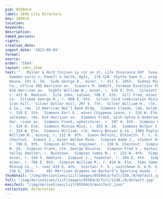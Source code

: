 ```yaml
---
pid: 05504cd
label: 1899 City Directory
key: 1899cd
location: 
keywords: 
description: 
named_persons: 
rights: 
creation_date: 
ingest_date: '2023-08-09'
format: 
source: 
order: '5504'
layout: cmhc_item
text: "   Milner & Hurd tinison iy cor an st, Life Insurance SHY  Svea Insurance Co,
  Sweden sarin v. Powell & Smith, Agts,  274 SIN  Shytte Swen O., prop. Washington
  House, 141 E. 3d.  Side George D., miner, r. 411 E. 10th.  Sidney Mining and Leasing
  Co., office 305 Harrison av.  Siewers M. DeWitt, foreman Excelsior Pub. Co., r.
  616 Harrison av.  Sights William W., miner, r. 626 E. 5th.  Silecott Emma Mrs.,
  r. 412 N. Hemlock.  Silk John, saloon, 700 E. Gth.  Sill Fred, miner Ibex Mining
  Co.  Silsbee George M., r. 800 E. 9th.  Silver Cord Combination Mining Co., mine
  Iron Hill.  Silver Dollar Hall, 207 E. 7th.  Silver William H., clk. Frank E. Brown
  & Co., rms. 13 American Nat’] Bank Bldg.  Simmons Claude, lab. Golob, Colley & Co.,
  r. 318 E. 5th.  Simmons Earl E., miner Chippewa Lease, r. 324 W. Elm.  Simmons Ed,
  salesman, rms. 614 Harrison av.  Simmons Frank, with Upton & Anderson, rms. 220
  Har- rison av.  Simmons Frank, upholsterer, r. 207 W. 6th.  Simmons Helen J. Mrs.,
  r. 324 W. Elm.  Simmons Minnie Miss, r. 203 W. 2d.  Simmons Wilbur I., teamster,
  r. 324 W. Elm.  Simmons William, clk. Henry Bovyer & Co., 1405 Poplar.  Simmons
  William M., mining, r. 212 W. 9th.  Simon Delvini, blksmith. F. L. Giroux, 313 W.
  Chestnut.  Simons J., miner Weldon Mine.  Simpson Adam J., student Dr. Sol G. Kahn,
  r. 706 E. 9th.  Simpson Alfred, engineer, r. 136 W. Chestnut.  Simpson A., r. 127
  W. 2d.  Simpson Frank, clk. George Nicolai.  Simpson Fred V., machinist Arkansas
  Valley Smelter, r. Bucktown.  Simpson James M., r. 222 W. 4th.  Simpson Joseph W.,
  miner, r. 144 S. Hemlock.  Simpson J., teamster, r. 204 E. 4th.  Simpson Thomas,
  miner, r. 706 E. 9th.  Simpson William M., r. 426 W. Elm.  Sims James, miner Ibex
  Mining Co., r. rear 419 E. 4th.  Sinclair F. S., switchman D. & R. G. R. R., bds.
  136 E. 10th.     40) Merrisen dragons ee Barhard’s Sporting Goods  : | | : "
thumbnail: "/img/derivatives/iiif/images/05504cd/full/250,/0/default.jpg"
full: "/img/derivatives/iiif/images/05504cd/full/1140,/0/default.jpg"
manifest: "/img/derivatives/iiif/05504cd/manifest.json"
collection: directories
---
```

